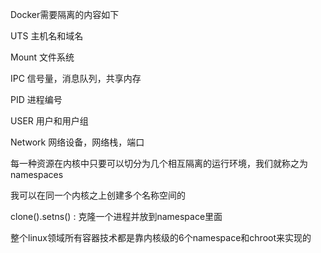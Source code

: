 Docker需要隔离的内容如下

UTS 主机名和域名

Mount 文件系统

IPC 信号量，消息队列，共享内存

PID 进程编号

USER 用户和用户组

Network 网络设备，网络栈，端口

每一种资源在内核中只要可以切分为几个相互隔离的运行环境，我们就称之为namespaces

我可以在同一个内核之上创建多个名称空间的

clone().setns() : 克隆一个进程并放到namespace里面

整个linux领域所有容器技术都是靠内核级的6个namespace和chroot来实现的

